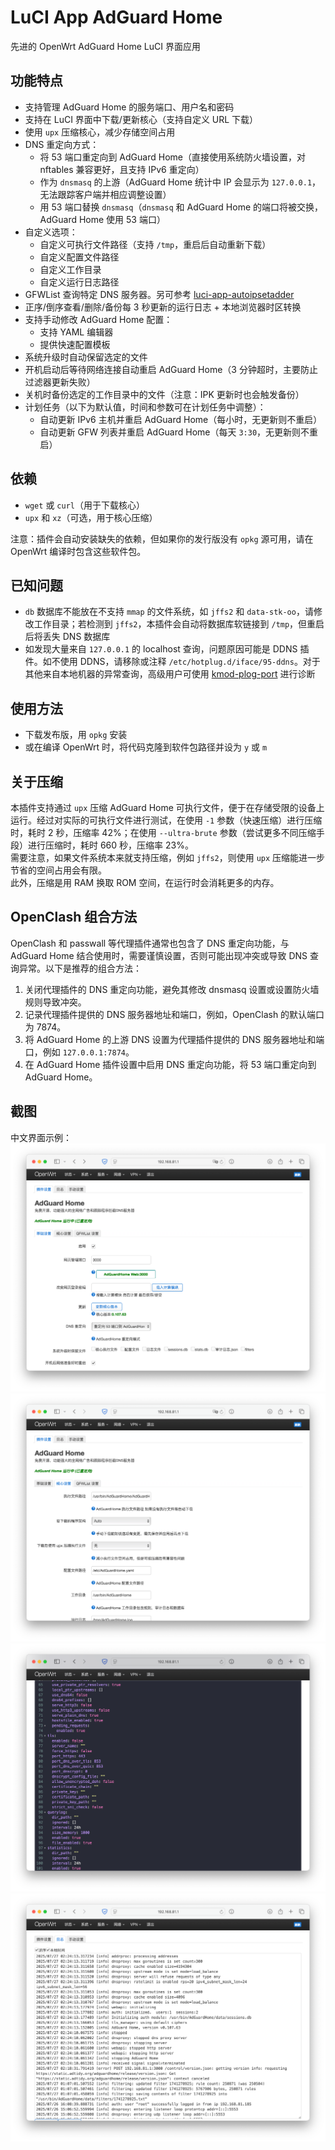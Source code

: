 # LuCI App AdGuard Home

先进的 OpenWrt AdGuard Home LuCI 界面应用

## 功能特点

- 支持管理 AdGuard Home 的服务端口、用户名和密码
- 支持在 LuCI 界面中下载/更新核心（支持自定义 URL 下载）
- 使用 `upx` 压缩核心，减少存储空间占用
- DNS 重定向方式：
  - 将 53 端口重定向到 AdGuard Home（直接使用系统防火墙设置，对 nftables 兼容更好，且支持 IPv6 重定向）
  - 作为 `dnsmasq` 的上游（AdGuard Home 统计中 IP 会显示为 `127.0.0.1`，无法跟踪客户端并相应调整设置）
  - 用 53 端口替换 `dnsmasq`（`dnsmasq` 和 AdGuard Home 的端口将被交换，AdGuard Home 使用 53 端口）
- 自定义选项：
  - 自定义可执行文件路径（支持 `/tmp`，重启后自动重新下载）
  - 自定义配置文件路径
  - 自定义工作目录
  - 自定义运行日志路径
- GFWList 查询特定 DNS 服务器。另可参考 [luci-app-autoipsetadder](https://github.com/rufengsuixing/luci-app-autoipsetadder)
- 正序/倒序查看/删除/备份每 3 秒更新的运行日志 + 本地浏览器时区转换
- 支持手动修改 AdGuard Home 配置：
  - 支持 YAML 编辑器
  - 提供快速配置模板
- 系统升级时自动保留选定的文件
- 开机启动后等待网络连接自动重启 AdGuard Home（3 分钟超时，主要防止过滤器更新失败）
- 关机时备份选定的工作目录中的文件（注意：IPK 更新时也会触发备份）
- 计划任务（以下为默认值，时间和参数可在计划任务中调整）：
  - 自动更新 IPv6 主机并重启 AdGuard Home（每小时，无更新则不重启）
  - 自动更新 GFW 列表并重启 AdGuard Home（每天 `3:30`，无更新则不重启）

## 依赖

- `wget` 或 `curl`（用于下载核心）
- `upx` 和 `xz`（可选，用于核心压缩）

注意：插件会自动安装缺失的依赖，但如果你的发行版没有 `opkg` 源可用，请在 OpenWrt 编译时包含这些软件包。

## 已知问题

- `db` 数据库不能放在不支持 `mmap` 的文件系统，如 `jffs2` 和 `data-stk-oo`，请修改工作目录；若检测到 `jffs2`，本插件会自动将数据库软链接到 `/tmp`，但重启后将丢失 DNS 数据库
- 如发现大量来自 `127.0.0.1` 的 localhost 查询，问题原因可能是 DDNS 插件。如不使用 DDNS，请移除或注释 `/etc/hotplug.d/iface/95-ddns`。对于其他来自本地机器的异常查询，高级用户可使用 [kmod-plog-port](https://github.com/rufengsuixing/kmod-plog-port) 进行诊断

## 使用方法

- 下载发布版，用 `opkg` 安装
- 或在编译 OpenWrt 时，将代码克隆到软件包路径并设为 `y` 或 `m`

## 关于压缩

本插件支持通过 `upx` 压缩 AdGuard Home 可执行文件，便于在存储受限的设备上运行。经过对实际的可执行文件进行测试，在使用 `-1` 参数（快速压缩）进行压缩时，耗时 2 秒，压缩率 42%；在使用 `--ultra-brute` 参数（尝试更多不同压缩手段）进行压缩时，耗时 660 秒，压缩率 23%。  
需要注意，如果文件系统本来就支持压缩，例如 `jffs2`，则使用 `upx` 压缩能进一步节省的空间占用会有限。  
此外，压缩是用 RAM 换取 ROM 空间，在运行时会消耗更多的内存。

## OpenClash 组合方法

OpenClash 和 passwall 等代理插件通常也包含了 DNS 重定向功能，与 AdGuard Home 结合使用时，需要谨慎设置，否则可能出现冲突或导致 DNS 查询异常。以下是推荐的组合方法：
1. 关闭代理插件的 DNS 重定向功能，避免其修改 dnsmasq 设置或设置防火墙规则导致冲突。
2. 记录代理插件提供的 DNS 服务器地址和端口，例如，OpenClash 的默认端口为 7874。
3. 将 AdGuard Home 的上游 DNS 设置为代理插件提供的 DNS 服务器地址和端口，例如 `127.0.0.1:7874`。
4. 在 AdGuard Home 插件设置中启用 DNS 重定向功能，将 53 端口重定向到 AdGuard Home。

## 截图

中文界面示例：  
![基础设置 - LuCI](screenshots/1.png)
![核心设置 - LuCI](screenshots/2.png)
![手动设置 - LuCI](screenshots/3.png)
![日志 - LuCI](screenshots/4.png)
